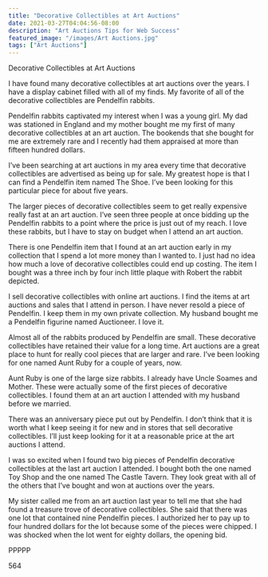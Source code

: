 ```yaml
---
title: "Decorative Collectibles at Art Auctions"
date: 2021-03-27T04:04:56-08:00
description: "Art Auctions Tips for Web Success"
featured_image: "/images/Art Auctions.jpg"
tags: ["Art Auctions"]
---
```


Decorative Collectibles at Art Auctions

I have found many decorative collectibles at art auctions over the years.  I have a display cabinet filled with all of my finds.  My favorite of all of the decorative collectibles are Pendelfin rabbits.

Pendelfin rabbits captivated my interest when I was a young girl.  My dad was stationed in England and my mother bought me my first of many decorative collectibles at an art auction.  The bookends that she bought for me are extremely rare and I recently had them appraised at more than fifteen hundred dollars.

I’ve been searching at art auctions in my area every time that decorative collectibles are advertised as being up for sale.  My greatest hope is that I can find a Pendelfin item named The Shoe.  I’ve been looking for this particular piece for about five years.

The larger pieces of decorative collectibles seem to get really expensive really fast at an art auction.  I’ve seen three people at once bidding up the Pendelfin rabbits to a point where the price is just out of my reach.  I love these rabbits, but I have to stay on budget when I attend an art auction.

There is one Pendelfin item that I found at an art auction early in my collection that I spend a lot more money than I wanted to.  I just had no idea how much a love of decorative collectibles could end up costing.  The item I bought was a three inch by four inch little plaque with Robert the rabbit depicted.

I sell decorative collectibles with online art auctions.  I find the items at art auctions and sales that I attend in person.  I have never resold a piece of Pendelfin.  I keep them in my own private collection.  My husband bought me a Pendelfin figurine named Auctioneer.  I love it.

Almost all of the rabbits produced by Pendelfin are small.  These decorative collectibles have retained their value for a long time.  Art auctions are a great place to hunt for really cool pieces that are larger and rare.  I’ve been looking for one named Aunt Ruby for a couple of years, now.

Aunt Ruby is one of the large size rabbits.  I already have Uncle Soames and Mother.  These were actually some of the first pieces of decorative collectibles.  I found them at an art auction I attended with my husband before we married.

There was an anniversary piece put out by Pendelfin.  I don’t think that it is worth what I keep seeing it for new and in stores that sell decorative collectibles.  I’ll just keep looking for it at a reasonable price at the art auctions I attend.

I was so excited when I found two big pieces of Pendelfin decorative collectibles at the last art auction I attended.  I bought both the one named Toy Shop and the one named The Castle Tavern.  They look great with all of the others that I’ve bought and won at auctions over the years.

My sister called me from an art auction last year to tell me that she had found a treasure trove of decorative collectibles.  She said that there was one lot that contained nine Pendelfin pieces.  I authorized her to pay up to four hundred dollars for the lot because some of the pieces were chipped.  I was shocked when the lot went for eighty dollars, the opening bid.

PPPPP

564

